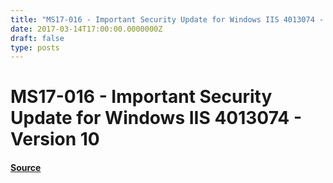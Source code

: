 ```yaml
---
title: "MS17-016 - Important Security Update for Windows IIS 4013074 - Version 10"
date: 2017-03-14T17:00:00.0000000Z
draft: false
type: posts
---
```

# MS17-016 - Important Security Update for Windows IIS 4013074 - Version 10









#### [Source](https://technet.microsoft.com/en-us/library/security/MS17-016)

